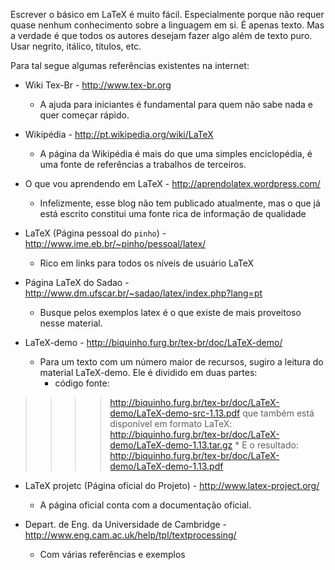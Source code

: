 Escrever o básico em LaTeX é muito fácil. Especialmente porque não requer quase nenhum conhecimento sobre a linguagem em si. É apenas texto. Mas a verdade é que todos os autores desejam fazer algo além de texto puro. Usar negrito, itálico, títulos, etc.

Para tal segue algumas referências existentes na internet:

  * Wiki Tex-Br - http://www.tex-br.org
    * A ajuda para iniciantes é fundamental para quem não sabe nada e quer começar rápido.

  * Wikipédia - http://pt.wikipedia.org/wiki/LaTeX
    * A página da Wikipédia é mais do que uma simples enciclopédia, é uma fonte de referências a trabalhos de terceiros.

  * O que vou aprendendo em LaTeX - http://aprendolatex.wordpress.com/
    * Infelizmente, esse blog não tem publicado atualmente, mas o que já está escrito constitui uma fonte rica de informação de qualidade

  * LaTeX (Página pessoal do `pinho`) - http://www.ime.eb.br/~pinho/pessoal/latex/
    * Rico em links para todos os níveis de usuário LaTeX

  * Página LaTeX do Sadao - http://www.dm.ufscar.br/~sadao/latex/index.php?lang=pt
    * Busque pelos exemplos latex é o que existe de mais proveitoso nesse material.

  * LaTeX-demo - http://biquinho.furg.br/tex-br/doc/LaTeX-demo/
    * Para um texto com um número maior de recursos, sugiro a leitura do material LaTeX-demo. Ele é dividido em duas partes:
      * código fonte:
> > > > http://biquinho.furg.br/tex-br/doc/LaTeX-demo/LaTeX-demo-src-1.13.pdf
> > > > que também está disponível em formato LaTeX:
> > > > http://biquinho.furg.br/tex-br/doc/LaTeX-demo/LaTeX-demo-1.13.tar.gz
      * E o resultado:
> > > > http://biquinho.furg.br/tex-br/doc/LaTeX-demo/LaTeX-demo-1.13.pdf

  * LaTeX projetc (Página oficial do Projeto) - http://www.latex-project.org/
    * A página oficial conta com a documentação oficial.

  * Depart. de Eng. da Universidade de Cambridge - http://www.eng.cam.ac.uk/help/tpl/textprocessing/
    * Com várias referências e exemplos